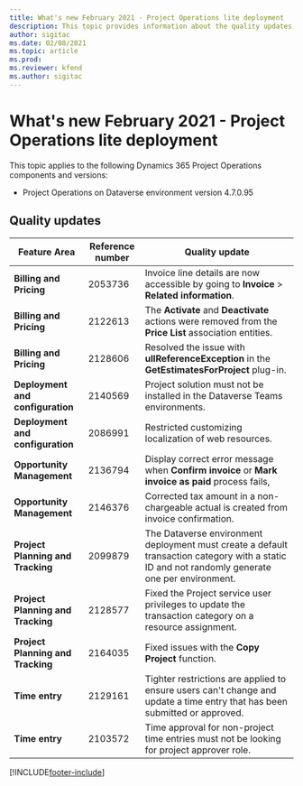 ```yaml
---
title: What's new February 2021 - Project Operations lite deployment
description: This topic provides information about the quality updates available in the February 2021 release of Project Operations lite deployment.
author: sigitac
ms.date: 02/08/2021
ms.topic: article
ms.prod:
ms.reviewer: kfend 
ms.author: sigitac
---
```


# What's new February 2021 - Project Operations lite deployment

This topic applies to the following Dynamics 365 Project Operations components and versions:

  - Project Operations on Dataverse environment version 4.7.0.95

## Quality updates

| **Feature Area** | **Reference number** | **Quality update** |
| --- | --- | --- |
| **Billing and Pricing** | 2053736 | Invoice line details are now accessible by going to **Invoice** > **Related information**. |
| **Billing and Pricing** | 2122613 | The **Activate** and **Deactivate** actions were removed from the **Price List** association entities. |
| **Billing and Pricing** | 2128606 | Resolved the issue with **ullReferenceException** in the **GetEstimatesForProject** plug-in. |
| **Deployment and configuration** | 2140569 | Project solution must not be installed in the Dataverse Teams environments. |
| **Deployment and configuration** | 2086991 | Restricted customizing localization of web resources. |
| **Opportunity Management** | 2136794 | Display correct error message when **Confirm invoice** or **Mark invoice as paid** process fails, |
| **Opportunity Management** | 2146376 | Corrected tax amount in a non-chargeable actual is created from invoice confirmation. |
| **Project Planning and Tracking** | 2099879 | The Dataverse environment deployment must create a default transaction category with a static ID and not randomly generate one per environment. |
| **Project Planning and Tracking** | 2128577 | Fixed the Project service user privileges to update the transaction category on a resource assignment. |
| **Project Planning and Tracking** | 2164035 | Fixed issues with the **Copy Project** function. |
| **Time entry** | 2129161 | Tighter restrictions are applied to ensure users can't change and update a time entry that has been submitted or approved. |
| **Time entry** | 2103572 | Time approval for non-project time entries must not be looking for project approver role. |


[!INCLUDE[footer-include](../../includes/footer-banner.md)]